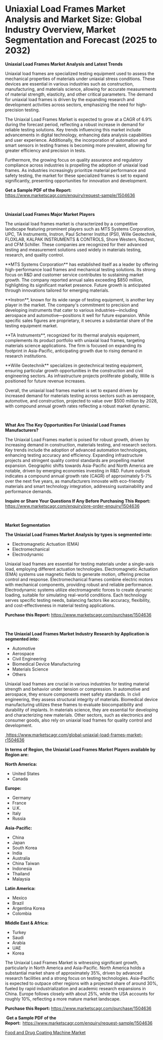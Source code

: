 <p><h1>Uniaxial Load Frames Market Analysis and Market Size: Global Industry Overview, Market Segmentation and Forecast (2025 to 2032)</h1></p><p><strong>Uniaxial Load Frames Market Analysis and Latest Trends</strong></p>
<p><p>Uniaxial load frames are specialized testing equipment used to assess the mechanical properties of materials under uniaxial stress conditions. These devices are essential in various industries such as construction, manufacturing, and materials science, allowing for accurate measurements of material strength, elasticity, and other critical parameters. The demand for uniaxial load frames is driven by the expanding research and development activities across sectors, emphasizing the need for high-precision testing.</p><p>The Uniaxial Load Frames Market is expected to grow at a CAGR of 6.9% during the forecast period, reflecting a robust increase in demand for reliable testing solutions. Key trends influencing this market include advancements in digital technology, enhancing data analysis capabilities and user experience. Additionally, the incorporation of automation and smart sensors in testing frames is becoming more prevalent, allowing for greater efficiency and precision in tests.</p><p>Furthermore, the growing focus on quality assurance and regulatory compliance across industries is propelling the adoption of uniaxial load frames. As industries increasingly prioritize material performance and safety testing, the market for these specialized frames is set to expand significantly, presenting opportunities for innovation and development.</p></p>
<p><strong>Get a Sample PDF of the Report:&nbsp;</strong> <a href="https://www.marketscagr.com/enquiry/request-sample/1504636?utm_campaign=2889&utm_medium=2&utm_source=Github&utm_content=ia&utm_term=23032025&utm_id=uniaxial-load-frames">https://www.marketscagr.com/enquiry/request-sample/1504636</a></p>
<p>&nbsp;</p>
<p><strong>Uniaxial Load Frames Major Market Players</strong></p>
<p><p>The uniaxial load frames market is characterized by a competitive landscape featuring prominent players such as MTS Systems Corporation, UPC, TA Instruments, Instron, Paul Scherrer Institut (PSI), Wille Geotechnik, FLOXLAB, KALPAK INSTRUMENTS & CONTROLS, Shore Western, Roctest, and CFM Schiller. These companies are recognized for their advanced testing and measurement solutions used widely in materials testing, research, and quality control.</p><p>**MTS Systems Corporation** has established itself as a leader by offering high-performance load frames and mechanical testing solutions. Its strong focus on R&D and customer service contributes to sustaining market growth. The company reported annual sales exceeding $850 million, highlighting its significant market presence. Future growth is anticipated through innovations tailored for emerging materials.</p><p>**Instron**, known for its wide range of testing equipment, is another key player in the market. The company's commitment to precision and developing instruments that cater to various industries—including aerospace and automotive—positions it well for future expansion. While specific sales figures are proprietary, it secures a substantial share of the testing equipment market.</p><p>**TA Instruments**, recognized for its thermal analysis equipment, complements its product portfolio with uniaxial load frames, targeting materials science applications. The firm is focused on expanding its footprint in Asia-Pacific, anticipating growth due to rising demand in research institutions.</p><p>**Wille Geotechnik** specializes in geotechnical testing equipment, ensuring particular growth opportunities in the construction and civil engineering sectors. As infrastructure projects proliferate globally, Wille is positioned for future revenue increases.</p><p>Overall, the uniaxial load frames market is set to expand driven by increased demand for materials testing across sectors such as aerospace, automotive, and construction, projected to value over $500 million by 2028, with compound annual growth rates reflecting a robust market dynamic.</p></p>
<p>&nbsp;</p>
<p><strong>What Are The Key Opportunities For Uniaxial Load Frames Manufacturers?</strong></p>
<p><p>The Uniaxial Load Frames market is poised for robust growth, driven by increasing demand in construction, materials testing, and research sectors. Key trends include the adoption of advanced automation technologies, enhancing testing accuracy and efficiency. Expanding infrastructure projects and stringent quality control standards are propelling market expansion. Geographic shifts towards Asia-Pacific and North America are notable, driven by emerging economies investing in R&D. Future outlook indicates a compound annual growth rate (CAGR) of approximately 5-7% over the next five years, as manufacturers innovate with eco-friendly materials and smart technology integration, addressing sustainability and performance demands.</p></p>
<p><strong>Inquire or Share Your Questions If Any Before Purchasing This Report:</strong> <a href="https://www.marketscagr.com/enquiry/pre-order-enquiry/1504636?utm_campaign=2889&utm_medium=2&utm_source=Github&utm_content=ia&utm_term=23032025&utm_id=uniaxial-load-frames">https://www.marketscagr.com/enquiry/pre-order-enquiry/1504636</a></p>
<p>&nbsp;</p>
<p><strong>Market Segmentation</strong></p>
<p><strong>The Uniaxial Load Frames Market Analysis by types is segmented into:</strong></p>
<p><ul><li>Electromagnetic Actuation (EMA)</li><li>Electromechanical</li><li>Electrodynamic</li></ul></p>
<p><p>Uniaxial load frames are essential for testing materials under a single-axis load, employing different actuation technologies. Electromagnetic Actuation (EMA) systems use magnetic fields to generate motion, offering precise control and response. Electromechanical frames combine electric motors with mechanical components, providing robust and reliable performance. Electrodynamic systems utilize electromagnetic forces to create dynamic loading, suitable for simulating real-world conditions. Each technology serves specific testing needs, balancing factors like accuracy, flexibility, and cost-effectiveness in material testing applications.</p></p>
<p><strong>Purchase this Report:&nbsp;</strong><a href="https://www.marketscagr.com/purchase/1504636?utm_campaign=2889&utm_medium=2&utm_source=Github&utm_content=ia&utm_term=23032025&utm_id=uniaxial-load-frames">https://www.marketscagr.com/purchase/1504636</a></p>
<p>&nbsp;</p>
<p><strong>The Uniaxial Load Frames Market Industry Research by Application is segmented into:</strong></p>
<p><ul><li>Automotive</li><li>Aerospace</li><li>Civil Engineering</li><li>Biomedical Device Manufacturing</li><li>Materials Science</li><li>Others</li></ul></p>
<p><p>Uniaxial load frames are crucial in various industries for testing material strength and behavior under tension or compression. In automotive and aerospace, they ensure components meet safety standards. In civil engineering, they assess structural integrity of materials. Biomedical device manufacturing utilizes these frames to evaluate biocompatibility and durability of implants. In materials science, they are essential for developing and characterizing new materials. Other sectors, such as electronics and consumer goods, also rely on uniaxial load frames for quality control and development.</p></p>
<p><a href="https://www.marketscagr.com/global-uniaxial-load-frames-market-r1504636?utm_campaign=2889&utm_medium=2&utm_source=Github&utm_content=ia&utm_term=23032025&utm_id=uniaxial-load-frames">&nbsp;https://www.marketscagr.com/global-uniaxial-load-frames-market-r1504636</a></p>
<p><strong>In terms of Region, the Uniaxial Load Frames Market Players available by Region are:</strong></p>
<p>
    <p> <strong> North America: </strong>
        <ul>
            <li>United States</li>
            <li>Canada</li>
        </ul>
        </p> 
    <p> <strong> Europe: </strong>
        <ul>
            <li>Germany</li>
            <li>France</li>
            <li>U.K.</li>
            <li>Italy</li>
            <li>Russia</li>
        </ul>
        </p> 
    <p> <strong> Asia-Pacific: </strong>
        <ul>
            <li>China</li>
            <li>Japan</li>
            <li>South Korea</li>
            <li>India</li>
            <li>Australia</li>
            <li>China Taiwan</li>
            <li>Indonesia</li>
            <li>Thailand</li>
            <li>Malaysia</li>
        </ul>
        </p> 
    <p> <strong> Latin America: </strong>
        <ul>
            <li>Mexico</li>
            <li>Brazil</li>
            <li>Argentina Korea</li>
            <li>Colombia</li>
        </ul>
        </p> 
    <p> <strong> Middle East & Africa: </strong>
        <ul>
            <li>Turkey</li>
            <li>Saudi</li>
            <li>Arabia</li>
            <li>UAE</li>
            <li>Korea</li>
        </ul>
    </p>
    </p>
<p><p>The Uniaxial Load Frames Market is witnessing significant growth, particularly in North America and Asia-Pacific. North America holds a substantial market share of approximately 35%, driven by advanced research facilities and a strong focus on testing technologies. Asia-Pacific is expected to outpace other regions with a projected share of around 30%, fueled by rapid industrialization and academic research expansions in China. Europe follows closely with about 25%, while the USA accounts for roughly 10%, reflecting a more mature market landscape.</p></p>
<p><strong>Purchase this Report: </strong><a href="https://www.marketscagr.com/purchase/1504636?utm_campaign=2889&utm_medium=2&utm_source=Github&utm_content=ia&utm_term=23032025&utm_id=uniaxial-load-frames">https://www.marketscagr.com/purchase/1504636</a></p>
<p>&nbsp;<strong>Get a Sample PDF of the Report:&nbsp;&nbsp;</strong><a href="https://www.marketscagr.com/enquiry/request-sample/1504636?utm_campaign=2889&utm_medium=2&utm_source=Github&utm_content=ia&utm_term=23032025&utm_id=uniaxial-load-frames">https://www.marketscagr.com/enquiry/request-sample/1504636</a></p>
<p><strong></strong></p>
<p><p><a href="https://github.com/djibenesha/Market-Research-Report-List-1/blob/main/food-and-drug-coating-machine-market.md?utm_campaign=2889&utm_medium=2&utm_source=Github&utm_content=ia&utm_term=23032025&utm_id=uniaxial-load-frames">Food and Drug Coating Machine Market</a></p></p>